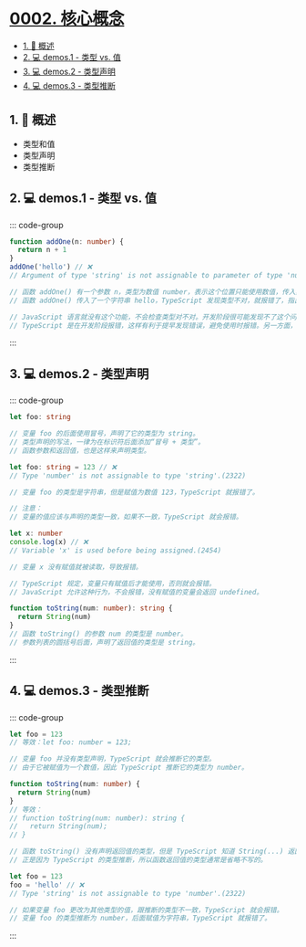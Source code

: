 # [0002. 核心概念](https://github.com/tnotesjs/TNotes.typescript/tree/main/notes/0002.%20%E6%A0%B8%E5%BF%83%E6%A6%82%E5%BF%B5)

<!-- region:toc -->

- [1. 📝 概述](#1--概述)
- [2. 💻 demos.1 - 类型 vs. 值](#2--demos1---类型-vs-值)
- [3. 💻 demos.2 - 类型声明](#3--demos2---类型声明)
- [4. 💻 demos.3 - 类型推断](#4--demos3---类型推断)

<!-- endregion:toc -->

## 1. 📝 概述

- 类型和值
- 类型声明
- 类型推断

## 2. 💻 demos.1 - 类型 vs. 值

::: code-group

```ts [1.ts - 错误的参数类型]
function addOne(n: number) {
  return n + 1
}
addOne('hello') // ❌
// Argument of type 'string' is not assignable to parameter of type 'number'.(2345)

// 函数 addOne() 有一个参数 n，类型为数值 number，表示这个位置只能使用数值，传入其他类型的值就会报错。
// 函数 addOne() 传入了一个字符串 hello，TypeScript 发现类型不对，就报错了，指出这个位置只能传入数值，不能传入字符串。

// JavaScript 语言就没有这个功能，不会检查类型对不对。开发阶段很可能发现不了这个问题，代码也许就会原样发布，导致用户在使用时遇到错误。
// TypeScript 是在开发阶段报错，这样有利于提早发现错误，避免使用时报错。另一方面，函数定义里面加入类型，具有提示作用，可以告诉开发者这个函数怎么用。
```

:::

## 3. 💻 demos.2 - 类型声明

::: code-group

```ts [1.ts - 类型声明语法]
let foo: string

// 变量 foo 的后面使用冒号，声明了它的类型为 string。
// 类型声明的写法，一律为在标识符后面添加“冒号 + 类型”。
// 函数参数和返回值，也是这样来声明类型。
```

```ts [2.ts - 值与声明类型要一致]
let foo: string = 123 // ❌
// Type 'number' is not assignable to type 'string'.(2322)

// 变量 foo 的类型是字符串，但是赋值为数值 123，TypeScript 就报错了。

// 注意：
// 变量的值应该与声明的类型一致，如果不一致，TypeScript 就会报错。
```

```ts [3.ts - 变量在初始化之前不能使用]
let x: number
console.log(x) // ❌
// Variable 'x' is used before being assigned.(2454)

// 变量 x 没有赋值就被读取，导致报错。

// TypeScript 规定，变量只有赋值后才能使用，否则就会报错。
// JavaScript 允许这种行为，不会报错，没有赋值的变量会返回 undefined。
```

```ts [4.ts - 声明函数参数、返回值类型]
function toString(num: number): string {
  return String(num)
}
// 函数 toString() 的参数 num 的类型是 number。
// 参数列表的圆括号后面，声明了返回值的类型是 string。
```

:::

## 4. 💻 demos.3 - 类型推断

::: code-group

```ts [1.ts - 类型推断]
let foo = 123
// 等效：let foo: number = 123;

// 变量 foo 并没有类型声明，TypeScript 就会推断它的类型。
// 由于它被赋值为一个数值，因此 TypeScript 推断它的类型为 number。
```

```ts [2.ts - 推断函数返回值类型]
function toString(num: number) {
  return String(num)
}
// 等效：
// function toString(num: number): string {
//   return String(num);
// }

// 函数 toString() 没有声明返回值的类型，但是 TypeScript 知道 String(...) 返回的是字符串，所以它推断出 toString 的返回值类型是字符串类型。
// 正是因为 TypeScript 的类型推断，所以函数返回值的类型通常是省略不写的。
```

```ts [3.ts - 值与推断的类型不一致]
let foo = 123
foo = 'hello' // ❌
// Type 'string' is not assignable to type 'number'.(2322)

// 如果变量 foo 更改为其他类型的值，跟推断的类型不一致，TypeScript 就会报错。
// 变量 foo 的类型推断为 number，后面赋值为字符串，TypeScript 就报错了。
```

:::
